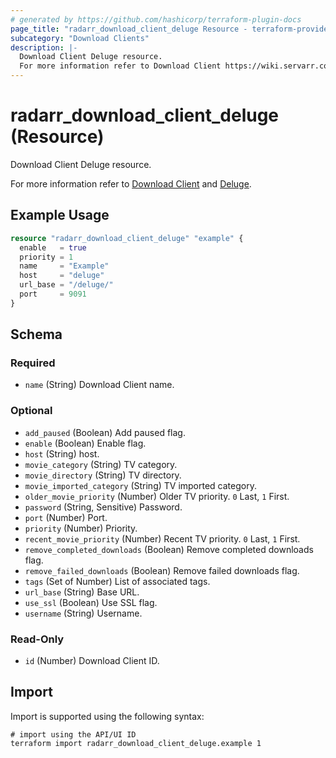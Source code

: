 ```yaml
---
# generated by https://github.com/hashicorp/terraform-plugin-docs
page_title: "radarr_download_client_deluge Resource - terraform-provider-radarr"
subcategory: "Download Clients"
description: |-
  Download Client Deluge resource.
  For more information refer to Download Client https://wiki.servarr.com/radarr/settings#download-clients and Deluge https://wiki.servarr.com/radarr/supported#deluge.
---
```


# radarr_download_client_deluge (Resource)

<!-- subcategory:Download Clients -->Download Client Deluge resource.
For more information refer to [Download Client](https://wiki.servarr.com/radarr/settings#download-clients) and [Deluge](https://wiki.servarr.com/radarr/supported#deluge).

## Example Usage

```terraform
resource "radarr_download_client_deluge" "example" {
  enable   = true
  priority = 1
  name     = "Example"
  host     = "deluge"
  url_base = "/deluge/"
  port     = 9091
}
```

<!-- schema generated by tfplugindocs -->
## Schema

### Required

- `name` (String) Download Client name.

### Optional

- `add_paused` (Boolean) Add paused flag.
- `enable` (Boolean) Enable flag.
- `host` (String) host.
- `movie_category` (String) TV category.
- `movie_directory` (String) TV directory.
- `movie_imported_category` (String) TV imported category.
- `older_movie_priority` (Number) Older TV priority. `0` Last, `1` First.
- `password` (String, Sensitive) Password.
- `port` (Number) Port.
- `priority` (Number) Priority.
- `recent_movie_priority` (Number) Recent TV priority. `0` Last, `1` First.
- `remove_completed_downloads` (Boolean) Remove completed downloads flag.
- `remove_failed_downloads` (Boolean) Remove failed downloads flag.
- `tags` (Set of Number) List of associated tags.
- `url_base` (String) Base URL.
- `use_ssl` (Boolean) Use SSL flag.
- `username` (String) Username.

### Read-Only

- `id` (Number) Download Client ID.

## Import

Import is supported using the following syntax:

```shell
# import using the API/UI ID
terraform import radarr_download_client_deluge.example 1
```
